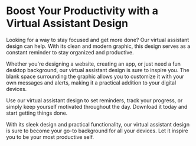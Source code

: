 <!--font:Montserrat-->

# Boost Your Productivity with a Virtual Assistant Design

Looking for a way to stay focused and get more done? Our virtual assistant design can help. With its clean and modern graphic, this design serves as a constant reminder to stay organized and productive.

Whether you're designing a website, creating an app, or just need a fun desktop background, our virtual assistant design is sure to inspire you. The blank space surrounding the graphic allows you to customize it with your own messages and alerts, making it a practical addition to your digital devices.

Use our virtual assistant design to set reminders, track your progress, or simply keep yourself motivated throughout the day. Download it today and start getting things done.

With its sleek design and practical functionality, our virtual assistant design is sure to become your go-to background for all your devices. Let it inspire you to be your most productive self.

<!--

Write me markdown content of website with wallpaper:

"A wallpaper with a simple graphic of a virtual assistant or chatbot, with space for messages and alerts."

The header of the page should not be copy of the text but rather a real content of the website which is using this wallpaper.


---


# Virtual Assistant Wallpaper

This wallpaper features a simple graphic of a virtual assistant or chatbot, with plenty of space for messages and alerts. Whether you're designing a website, creating an app, or just looking for a fun desktop background, this wallpaper is sure to inspire you.

With its clean lines and modern design, this wallpaper is perfect for anyone who wants to stay organized and on top of their tasks. The virtual assistant graphic serves as a reminder to stay focused and productive, while the blank space allows you to customize the wallpaper with your own messages and alerts.

So why not download this virtual assistant wallpaper today and start getting things done? With its sleek design and practical functionality, it's sure to become your go-to background for all your digital devices.


---


Heading should not include word "wallpaper". The website should not be about the wallpaper itself, wallpaper is just a related background, rewrite whole content.


---


# Boost Your Productivity with a Virtual Assistant

Are you looking for a way to stay organized and on top of your tasks? Look no further than our virtual assistant graphic, which serves as a constant reminder to stay focused and productive. Whether you're designing a website, creating an app, or just need a fun desktop background, this graphic is sure to inspire you.

With its clean lines and modern design, our virtual assistant graphic is perfect for anyone who wants to boost their productivity. The blank space surrounding the graphic allows you to customize it with your own messages and alerts, making it a practical addition to your digital devices.

So why not download our virtual assistant graphic today and start getting things done? With its sleek design and practical functionality, it's sure to become your go-to background for all your devices. Let our virtual assistant inspire you to be your most productive self.


---


Heading is too long, rewrite whole content.


---


# Get More Done with a Virtual Assistant Graphic

Stay organized and boost your productivity with our virtual assistant graphic. This clean and modern design serves as a constant reminder to stay focused on your tasks. Whether you're designing a website, creating an app, or just need a fun desktop background, this graphic is sure to inspire you.

The blank space surrounding the virtual assistant allows you to customize it with your own messages and alerts, making it a practical addition to your digital devices. Use it to set reminders, track your progress, or simply keep yourself motivated throughout the day.

So why not download our virtual assistant graphic today and start getting things done? With its sleek design and practical functionality, it's sure to become your go-to background for all your devices. Let our virtual assistant inspire you to be your most productive self.


---


Heading is too long, rewrite whole content.


---


# Boost Your Productivity with a Virtual Assistant Design

Looking for a way to stay focused and get more done? Our virtual assistant design can help. With its clean and modern graphic, this design serves as a constant reminder to stay organized and productive.

Whether you're designing a website, creating an app, or just need a fun desktop background, our virtual assistant design is sure to inspire you. The blank space surrounding the graphic allows you to customize it with your own messages and alerts, making it a practical addition to your digital devices.

Use our virtual assistant design to set reminders, track your progress, or simply keep yourself motivated throughout the day. Download it today and start getting things done.

With its sleek design and practical functionality, our virtual assistant design is sure to become your go-to background for all your devices. Let it inspire you to be your most productive self.


---


Write me a Google font which is best fitting for the website.

Pick from the list:
- Poppins
- Roboto
- Orbitron
- Montserrat
- Alegreya
- Open Sans
- IBM Plex Sans
- Dancing Script
- Great Vibes
- Inter
- Playfair Display
- Exo 2
- Lobster
- Barlow Condensed
- Futura
- Lato
- Raleway


Write just the font name nothing else.


---


I recommend using "Montserrat" for your website.

-->

